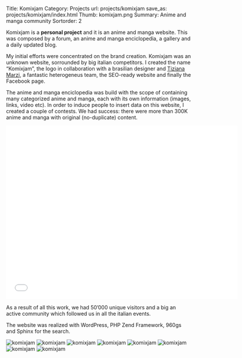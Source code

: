 Title: Komixjam
Category: Projects
url: projects/komixjam
save_as: projects/komixjam/index.html
Thumb: komixjam.png
Summary: Anime and manga community
Sortorder: 2


Komixjam is a __personal project__ and it is an anime and manga website. This was composed by a forum, an anime and manga enciclopedia, a gallery and a daily updated blog.

My initial efforts were concentrated on the brand creation. Komixjam was an unknown website, sorrounded by big italian competitors. I created the name “Komixjam”, the logo in collaboration with a brasilian designer and [Tiziana Marzi](http://www.graphictoons.it/), a fantastic heterogeneus team, the SEO-ready website and finally the Facebook page.

The anime and manga enciclopedia was build with the scope of containing many categorized anime and manga, each with its own information (images, links, video etc). In order to induce people to insert data on this website, I created a couple of contests. We had success: there were more than 300K anime and manga with original (no-duplicate) content.

<iframe width="630" height="473" src="//www.youtube.com/embed/YVOMOZ5NkuY" frameborder="0" allowfullscreen></iframe>

As a result of all this work, we had 50’000 unique visitors and a big an active community which followed us in all the italian events.

The website was realized with WordPress, PHP Zend Framework, 960gs and Sphinx for the search.

![komixjam](/images/projects/komixjam1.jpg)
![komixjam](/images/projects/komixjam2.jpg)
![komixjam](/images/projects/komixjam3.jpg)
![komixjam](/images/projects/komixjam4.jpg)
![komixjam](/images/projects/komixjam5.jpg)
![komixjam](/images/projects/komixjam6.jpg)
![komixjam](/images/projects/komixjam7.jpg)
![komixjam](/images/projects/komixjam8.jpg)